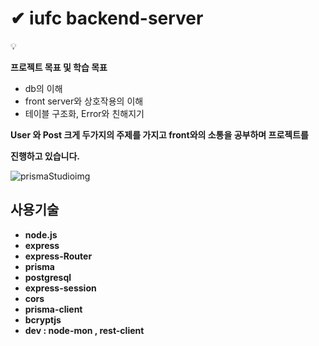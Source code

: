 # ✔ iufc backend-server

<aside>
💡

**프로젝트 목표 및 학습 목표**
- db의 이해
- front server와 상호작용의 이해
- 테이블 구조화, Error와 친해지기

**User 와 Post 크게 두가지의 주제를 가지고 front와의 소통을 공부하며 프로젝트를**

**진행하고 있습니다.**

</aside>

![prismaStudioimg](https://github.com/user-attachments/assets/e15bc652-2248-4e1d-ac7c-2fe33af09f82)

## 사용기술

- **node.js**
- **express**
- **express-Router**
- **prisma**
- **postgresql**
- **express-session**
- **cors**
- **prisma-client**
- **bcryptjs**
- **dev : node-mon , rest-client**


